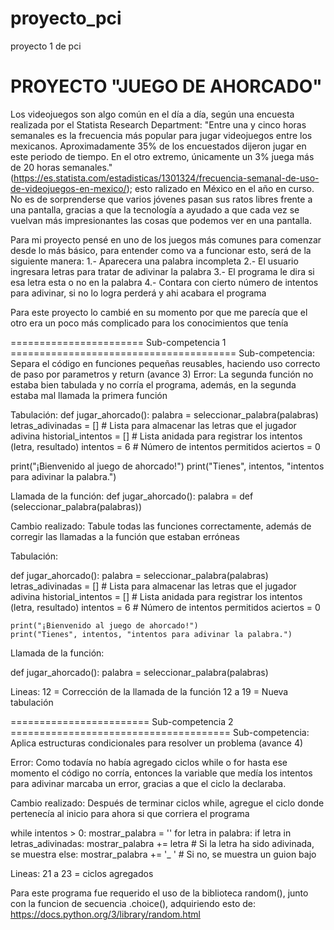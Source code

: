 # proyecto_pci
proyecto 1 de pci

# PROYECTO "JUEGO DE AHORCADO"

Los videojuegos son algo común en el día a día, según una encuesta realizada por el Statista Research Department: "Entre una y cinco horas semanales es la frecuencia más popular para jugar videojuegos entre los mexicanos. Aproximadamente 35% de los encuestados dijeron jugar en este periodo de tiempo. En el otro extremo, únicamente un 3% juega más de 20 horas semanales." (https://es.statista.com/estadisticas/1301324/frecuencia-semanal-de-uso-de-videojuegos-en-mexico/); esto ralizado en México en el año en curso.
No es de sorprenderse que varios jóvenes pasan sus ratos libres frente a una pantalla, gracias a que la tecnología a ayudado a que cada vez se vuelvan más impresionantes las cosas que podemos ver en una pantalla.

Para mi proyecto pensé en uno de los juegos más comunes para comenzar desde lo más básico, para entender como va a funcionar esto, será de la siguiente manera:
1.- Aparecera una palabra incompleta
2.- El usuario ingresara letras para tratar de adivinar la palabra
3.- El programa le dira si esa letra esta o no en la palabra 
4.- Contara con cierto número de intentos para adivinar, si no lo logra perderá y ahi acabara el programa

Para este proyecto lo cambié en su momento por que me parecía que el otro era un poco más complicado para los conocimientos que tenía

======================= Sub-competencia 1 =======================================
Sub-competencia: 
  Separa el código en funciones pequeñas reusables, haciendo uso correcto de paso por parametros y return (avance 3)
Error: 
  La segunda función no estaba bien tabulada y no corría el programa, además, en la segunda estaba mal llamada la primera función

Tabulación:
  def jugar_ahorcado():
  palabra = seleccionar_palabra(palabras)
  letras_adivinadas = []  # Lista para almacenar las letras que el jugador adivina
  historial_intentos = []  # Lista anidada para registrar los intentos (letra, resultado)
  intentos = 6  # Número de intentos permitidos
  aciertos = 0

  print("¡Bienvenido al juego de ahorcado!")
  print("Tienes", intentos, "intentos para adivinar la palabra.")

Llamada de la función:
  def jugar_ahorcado():
  palabra = def (seleccionar_palabra(palabras))
    
Cambio realizado: Tabule todas las funciones correctamente, además de corregir las llamadas a la función que estaban erróneas

Tabulación:
  
  def jugar_ahorcado():
    palabra = seleccionar_palabra(palabras)
    letras_adivinadas = []  # Lista para almacenar las letras que el jugador adivina
    historial_intentos = []  # Lista anidada para registrar los intentos (letra, resultado)
    intentos = 6  # Número de intentos permitidos
    aciertos = 0

    print("¡Bienvenido al juego de ahorcado!")
    print("Tienes", intentos, "intentos para adivinar la palabra.")

Llamada de la función:

  def jugar_ahorcado():
    palabra = seleccionar_palabra(palabras)
    
Lineas: 12 = Corrección de la llamada de la función
        12 a 19 = Nueva tabulación

======================== Sub-competencia 2 ======================================
Sub-competencia: 
  Aplica estructuras condicionales para resolver un problema (avance 4)

Error: Como todavía no había agregado ciclos while o for hasta ese momento el código no corría, entonces la variable que medía los intentos para adivinar marcaba un error, gracias a que el ciclo la declaraba.

Cambio realizado: Después de terminar ciclos while, agregue el ciclo donde pertenecía al inicio para ahora si que corriera el programa
  
   while intentos > 0:
        mostrar_palabra = ''
        for letra in palabra:
            if letra in letras_adivinadas:
                mostrar_palabra += letra  # Si la letra ha sido adivinada, se muestra
            else:
                mostrar_palabra += '_ '  # Si no, se muestra un guion bajo

Lineas: 21 a 23 = ciclos agregados

Para este programa fue requerido el uso de la biblioteca random(), junto con la funcion de secuencia .choice(), adquiriendo esto de:
https://docs.python.org/3/library/random.html
